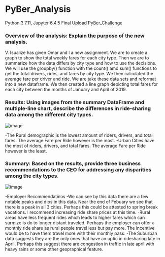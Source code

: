 # PyBer_Analysis

Python 3.7.11, Jupyter 6.4.5 Final Upload PyBer_Challenge

### Overview of the analysis: Explain the purpose of the new analysis.

   V. Isualize has given Omar and I a new assignment. We are to create a graph to show the total weekly fares for each city type. Then we are to summarize how the data differs by city type and how to use the decisions. We will use the groupby() function with the count() amd sum() functions to get the total drivers, rides, and fares by city type. We then calculated the average fare per driver and ride. We are take these data sets and reformat into a new dataframe. We then created a line graph depicting total fares for each city between the months of January and April of 2019.

### Results: Using images from the summary DataFrame and multiple-line chart, describe the differences in ride-sharing data among the different city types.

![image](https://user-images.githubusercontent.com/96445453/152727149-ec71fb8b-de45-4084-9c7c-1fd65b1f167c.png)

  -The Rural demographic is the lowest amount of riders, drivers, and total fares. The average Fare per Ride however is the most.
  -Urban Cities have the most of riders, drivers, and total fares. The average Fare per Ride however is the least.

### Summary: Based on the results, provide three business recommendations to the CEO for addressing any disparities among the city types.

![image](https://user-images.githubusercontent.com/96445453/152727525-28229775-5c9e-49d7-84f3-87a9807fac93.png)

-Employer Recommendatinos
  -We can see by this data there are a few notable peaks and dips in this data. Near the end of Febuary we see that there is a peak in all 3 cities. Perhaps this      could be attested to spring break vacations. I recommend increasing ride share prices at this time.
  -Rural areas have less frequent rides which leads to higher fares which can surmize is do to longer distant traveled. Perhaps the employer can offer a monthly ride share as rural people travel less but pay more. The incentive would be to have them travel more with their monthly pass.
  -The Suburban data suggests they are the only ones that have an uptic in ridesharing late in April. Perhaps this suggest there are congestion in traffic in late april with heavy rains or some other geopraphical feature.
